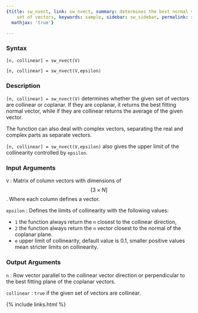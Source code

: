 ```yaml
---
{title: sw_nvect, link: sw_nvect, summary: determines the best normal vector for the
    set of vectors, keywords: sample, sidebar: sw_sidebar, permalink: sw_nvect, folder: swfiles,
  mathjax: 'true'}

---
```

  
### Syntax
  
`[n, collinear] = sw_nvect(V)`
  
`[n, collinear] = sw_nvect(V,epsilon)`
 
### Description
  
`[n, collinear] = sw_nvect(V)` determines whether the given set of
vectors are collinear or coplanar. If they are coplanar, it returns the
best fitting normal vector, while if they are collinear returns the
average of the given vector.
 
The function can also deal with complex vectors, separating the real and
complex parts as separate vectors.
 
 
`[n, collinear] = sw_nvect(V,epsilon)` also gives the upper limit of the
collinearity controlled by `epsilon`.
   
### Input Arguments
 
`V`
: Matrix of column vectors with dimensions of $$[3\times N]$$. Where each
  column defines a vector.
 
`epsilon`
: Defines the limits of collinearity with the following values:
  * `1`   the function always return the `n` closest to the collinear
          direction,
  * `2`   the function always return the `n` vector closest to the normal 
          of the coplanar plane.
  * `e`   upper limit of collinearity, default value is 0.1, smaller
          positive values mean stricter limits on collinearity.
   
### Output Arguments
 
`n`
: Row vector parallel to the collinear vector direction or
  perpendicular to the best fitting plane of the coplanar vectors.
   
`collinear`
: `true` if the given set of vectors are collinear.
   

{% include links.html %}
